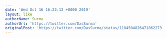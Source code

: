 ```yaml
---
date: 'Wed Oct 16 16:22:12 +0000 2019'
layout: like
authorName: Surma
authorUrl: 'https://twitter.com/DasSurma'
originalPost: 'https://twitter.com/DasSurma/status/1184504826471862273'
---
```

